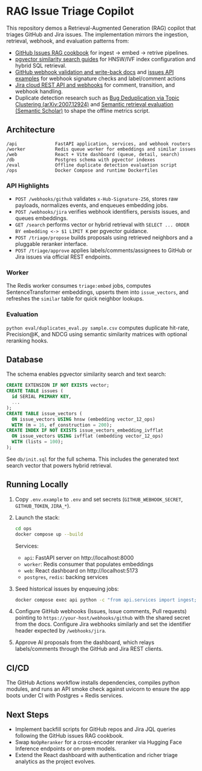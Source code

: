 # RAG Issue Triage Copilot

This repository demos a Retrieval-Augmented Generation (RAG) copilot that triages GitHub and Jira issues. The implementation mirrors the ingestion, retrieval, webhook, and evaluation patterns from:
- [GitHub Issues RAG cookbook](https://huggingface.co/blog/github-issues-rag) for ingest → embed → retrive pipelines.
- [pgvector similarity search guides](https://www.tigergraph.com/blog/build-rag-applications-with-postgres-pgvector/) for HNSW/IVF index configuration and hybrid SQL retrieval.
- [GitHub webhook validation and write-back docs](https://docs.github.com/en/webhooks/using-webhooks/validating-webhook-deliveries) and [issues API examples](https://docs.github.com/en/rest/issues/issues) for webhook signature checks and label/comment actions
- [Jira cloud REST API and webhooks](https://developer.atlassian.com/cloud/jira/platform/rest/v3/) for comment, transition, and webhook handling.
- Duplicate detection research such as [Bug Deduplication via Topic Clustering (arXiv:2007.12924)](https://arxiv.org/abs/2007.12924) and [Semantic retrieval evaluation (Semantic Scholar)](https://www.semanticscholar.org/paper/Deep-learning-for-duplicate-bug-report-detection-Chen-sun/4f5b57f4b3d6d0dfd81ab41135977eb79314f0b8) to shape the offline metrics script.

## Architecture

```
/api              FastAPI application, services, and webhook routers
/worker           Redis queue worker for embeddings and similar issues
/web              React + Vite dashboard (queue, detail, search)
/db               Postgres schema with pgvector indexes
/eval             Offline duplicate detection evaluation script
/ops              Docker Compose and runtime Dockerfiles
```

### API Highlights

- `POST /webhooks/github` validates `x-Hub-Signature-256`, stores raw payloads, normalizes events, and enqueues embedding jobs.
- `POST /webhooks/jira` verifies webhook identifiers, persists issues, and queues embeddings.
- `GET /search` performs vector or hybrid retrieval with `SELECT ... ORDER BY embedding <-> $1 LIMIT K` per pgvector guidance.
- `POST /triage/propose` builds proposals using retrieved neighbors and a pluggable reranker interface.
- `POST /triage/approve` applies labels/comments/assignees to GitHub or Jira issues via official REST endpoints.

### Worker
The Redis worker consumes `triage:embed` jobs, computes SentenceTransformer embeddings, upserts them into `issue_vectors`, and refreshes the `similar` table for quick neighbor lookups.

### Evaluation

`python eval/duplicates_eval.py sample.csv` computes duplicate hit-rate, Precision@K, and NDCG using semantic similarity matrices with optional reranking hooks.

## Database

The schema enables pgvector similarity search and text search:

```sql
CREATE EXTENSION IF NOT EXISTS vector;
CREATE TABLE issues (
  id SERIAL PRIMARY KEY,
  ...
);
CREATE TABLE issue_vectors (
  ON issue_vectors USING hnsw (embedding vector_12_ops)
  WITH (m = 16, ef_construction = 200);
CREATE INDEX IF NOT EXISTS issue_vectors_embedding_ivfflat
  ON issue_vectors USING ivfflat (embedding vector_12_ops)
  WITH (lists = 100);
);
```

See `db/init.sql` for the full schema. This includes the generated text search vector that powers hybrid retrieval.

## Running Locally

1. Copy `.env.example` to `.env` and set secrets (`GITHUB_WEBHOOK_SECRET`, `GITHUB_TOKEN`, `JIRA_*`).
2. Launch the stack:
   ```bash
   cd ops
   docker compose up --build
   ```

   Services:
   - `api`: FastAPI server on http://localhost:8000
   - `worker`: Redis consumer that populates embeddings
   - `web`: React dashboard on http://localhost:5173
   - `postgres`, `redis`: backing services
  
3. Seed historical issues by enqueuing jobs:
   ```bash
   docker compose exec api python -c "from api.services import ingest; print('Hook up backfill script here')"
   ```

4. Configure GitHub webhooks (Issues, Issue comments, Pull requests) pointing to `https://your-host/webhooks/github` with the shared secret from the docs. Configure Jira webhooks similarly and set the identifier header expected by `/webhooks/jira`.

5. Approve AI proposals from the dashboard, which relays labels/comments through the GitHub and Jira REST clients.

## CI/CD

The GitHub Actions workflow installs dependencies, compiles python modules, and runs an API smoke check against uvicorn to ensure the app boots under CI with Postgres + Redis services.

## Next Steps

- Implement backfill scripts for GitHub repos and Jira JQL queries following the GitHub issues RAG cookbook.
- Swap `NoOpReranker` for a cross-encoder reranker via Hugging Face Inference endpoints or on-prem models.
- Extend the React dashboard with authentication and richer triage analytics as the project evolves.
